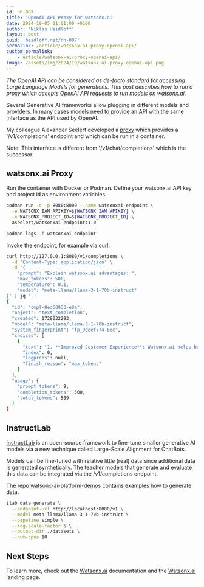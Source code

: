 ```yaml
---
id: nh-087
title: 'OpenAI API Proxy for watsonx.ai'
date: 2024-10-05 01:01:00 +0100
author: 'Niklas Heidloff'
layout: post
guid: 'heidloff.net/nh-087'
permalink: /article/watsonx-ai-proxy-openai-api/
custom_permalink:
    - article/watsonx-ai-proxy-openai-api/
image: /assets/img/2024/10/watsonx-ai-proxy-openai-api.png
---
```


*The OpenAI API can be considered as de-facto standard for accessing Large Language Models for generations. This post describes how to run a proxy which accepts OpenAI API requests to run models on watsonx.ai.*

Several Generative AI frameworks allow plugging in different models and providers. In many cases models need to provide an API with the same interface as the API used by OpenAI.

My colleague Alexander Seelert developed a [proxy](https://github.com/aseelert/watsonx-openai-api) which provides a '/v1/completions' endpoint and which can be run in a container.

Note: This interface is different from '/v1/chat/completions' which is the successor.

## watsonx.ai Proxy

Run the container with Docker or Podman. Define your watsonx.ai API key and project id as environment variables.

```bash
podman run -d -p 8080:8000 --name watsonxai-endpoint \
  -e WATSONX_IAM_APIKEY=${WATSONX_IAM_APIKEY} \
  -e WATSONX_PROJECT_ID=${WATSONX_PROJECT_ID} \
  aseelert/watsonxai-endpoint:1.0

podman logs -f watsonxai-endpoint
```

Invoke the endpoint, for example via curl.

```bash
curl http://127.0.0.1:8080/v1/completions \
  -H 'Content-Type: application/json' \
  -d '{
    "prompt": "Explain watsonx.ai advantages: ", 
    "max_tokens": 500, 
    "temperature": 0.1, 
    "model": "meta-llama/llama-3-1-70b-instruct"
}' | jq '.'
{
  "id": "cmpl-8ed60033-e0a",
  "object": "text_completion",
  "created": 1728032293,
  "model": "meta-llama/llama-3-1-70b-instruct",
  "system_fingerprint": "fp_9deef774-6ec",
  "choices": [
    {
      "text": "1. **Improved Customer Experience**: Watsonx.ai helps businesses ...",
      "index": 0,
      "logprobs": null,
      "finish_reason": "max_tokens"
    }
  ],
  "usage": {
    "prompt_tokens": 9,
    "completion_tokens": 500,
    "total_tokens": 509
  }
}
```

## InstructLab

[InstructLab](https://github.com/aseelert/watsonx-openai-api) is an open-source framework to fine-tune smaller generative AI models via a new technique called Large-Scale Alignment for ChatBots.

Models can be fine-tuned with relative little (real) data since additional data is generated synthetically. The teacher models that generate and evaluate this data can be integrated via the /v1/completions endpoint.

The repo [watsonx-ai-platform-demos](https://github.com/nheidloff/watsonx-ai-platform-demos/blob/b2832949b0a4e4d1a222f9e139ce7b76bae434a6/instructlab/DataGeneration.md#simple-pipeline) contains examples how to generate data.

```bash
ilab data generate \
  --endpoint-url http://localhost:8080/v1 \
  --model meta-llama/llama-3-1-70b-instruct \
  --pipeline simple \
  --sdg-scale-factor 5 \
  --output-dir ./datasets \
  --num-cpus 10
```

## Next Steps

To learn more, check out the [Watsonx.ai](https://www.ibm.com/docs/en/watsonx-as-a-service) documentation and the [Watsonx.ai](https://www.ibm.com/products/watsonx-ai) landing page.
